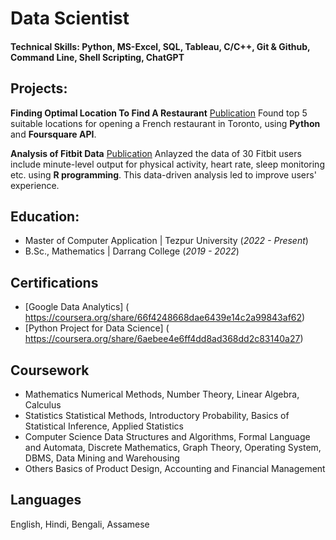 # Data Scientist

#### Technical Skills: Python, MS-Excel, SQL, Tableau, C/C++, Git & Github, Command Line, Shell Scripting, ChatGPT

## Projects:
**Finding Optimal Location To Find A Restaurant**
[Publication](https://www.linkedin.com/pulse/finding-optimal-location-open-restaurant-subrojyoti-paul/)
Found top 5 suitable locations for opening a French restaurant in Toronto, using **Python** and **Foursquare API**.

**Analysis of Fitbit Data**
[Publication](https://www.kaggle.com/code/subrojyotipaul/fitbit-data-analysis)
Anlayzed the data of 30 Fitbit users include minute-level output for physical activity, heart rate, sleep monitoring etc. using **R programming**. This data-driven analysis led to improve users' experience.

## Education:
- Master of Computer Application | Tezpur University (_2022 - Present_)
- B.Sc., Mathematics | Darrang College (_2019 - 2022_)

## Certifications
- [Google Data Analytics] ( https://coursera.org/share/66f4248668dae6439e14c2a99843af62)
- [Python Project for Data Science] ( https://coursera.org/share/6aebee4e6ff4dd8ad368dd2c83140a27)

## Coursework
- Mathematics
    Numerical Methods, Number Theory, Linear Algebra, Calculus
- Statistics
    Statistical Methods, Introductory Probability, Basics of Statistical Inference, Applied Statistics
- Computer Science
    Data Structures and Algorithms, Formal Language and Automata, Discrete Mathematics, Graph Theory, Operating System, DBMS, Data Mining and Warehousing
- Others
    Basics of Product Design, Accounting and Financial Management

## Languages
English, Hindi, Bengali, Assamese


